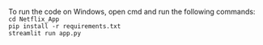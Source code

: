 To run the code on Windows, open cmd and run the following commands:  
`cd Netflix_App`  
`pip install -r requirements.txt`  
`streamlit run app.py`  
